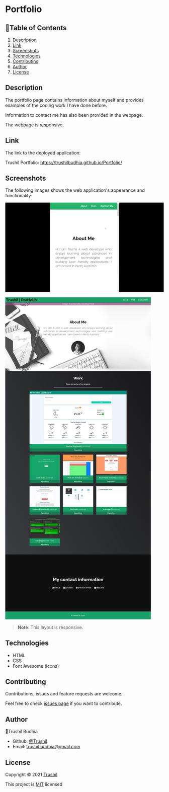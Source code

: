 # Portfolio

## 📖Table of Contents
1. [Description](#description)
2. [Link](#Link)
3. [Screenshots](#Screenshots)
4. [Technologies](#Technologies)
5. [Contributing](#Contributing)
6. [Author](#Author)
7. [License](#License)

## Description

The portfolio page contains information about myself and provides examples of the coding work I have done before. 

Information to contact me has also been provided in the webpage.

The webpage is responsive.

## Link

The link to the deployed application:

Trushil Portfolio: https://trushilbudhia.github.io/Portfolio/

## Screenshots

The following images shows the web application's appearance and functionality:

![The Portfolio webpage mobile view.](./assets/images/Trushil-Budhia-Portfolio-Preview.gif)

![The Portfolio webpage includes a navigation bar, a header image, cards with text and images in the main section, a section with my contact information and a footer.](./assets/images/Trushil-Budhia-Portfolio-Preview.png)

> **Note**: This layout is responsive.

## Technologies
- HTML
- CSS
- Font Awesome (icons)

## Contributing
Contributions, issues and feature requests are welcome.

Feel free to check [issues page](https://github.com/TrushilBudhia/Portfolio/issues) if you want to contribute.

## Author
👤Trushil Budhia
- Github: [@Trushil](https://github.com/TrushilBudhia)
- Email: trushil.budhia@gmail.com

## License
Copyright © 2021 [Trushil](https://github.com/TrushilBudhia)

This project is [MIT](./LICENSE) licensed
